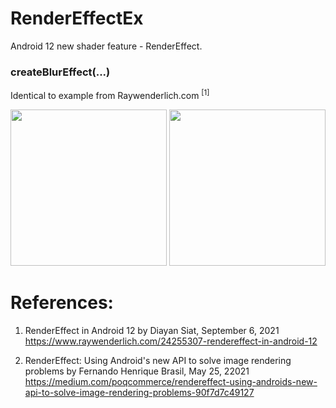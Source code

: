 # RenderEffectEx

Android 12 new shader feature - RenderEffect.

### createBlurEffect(...)
Identical to example from Raywenderlich.com <sup>[1]</sup> 

<img width="250" src="https://user-images.githubusercontent.com/1282659/169724686-cccd2d6f-8c3f-4b03-8dab-714494adabac.png"> <img width="250" src="https://user-images.githubusercontent.com/1282659/169724687-964c0d90-5cfc-4fe6-b3d3-3bd8da54a1d0.png">


# References:

1. RenderEffect in Android 12 by Diayan Siat, September 6, 2021\
https://www.raywenderlich.com/24255307-rendereffect-in-android-12

2. RenderEffect: Using Android's new API to solve image rendering problems by Fernando Henrique Brasil, May 25, 22021
https://medium.com/poqcommerce/rendereffect-using-androids-new-api-to-solve-image-rendering-problems-90f7d7c49127
